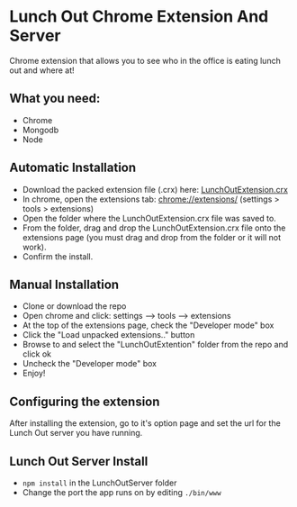 Lunch Out Chrome Extension And Server
================================

Chrome extension that allows you to see who in the office is eating lunch out and where at!

## What you need:

- Chrome
- Mongodb
- Node

## Automatic Installation

* Download the packed extension file (.crx) here: [LunchOutExtension.crx](https://github.com/DavidSpriggs/LunchOutChromeExtentionAndServer/raw/master/LunchOutExtension.crx)
* In chrome, open the extensions tab: [chrome://extensions/](chrome://extensions/) (settings > tools > extensions)
* Open the folder where the LunchOutExtension.crx file was saved to.
* From the folder, drag and drop the LunchOutExtension.crx file onto the extensions page (you must drag and drop from the folder or it will not work).
* Confirm the install.

## Manual Installation

* Clone or download the repo
* Open chrome and click: settings --> tools --> extensions
* At the top of the extensions page, check the "Developer mode" box
* Click the "Load unpacked extensions.." button
* Browse to and select the "LunchOutExtention" folder from the repo and click ok
* Uncheck the "Developer mode" box
* Enjoy!

## Configuring the extension

After installing the extension, go to it's option page and set the url for the Lunch Out server you have running.

## Lunch Out Server Install

* `npm install` in the LunchOutServer folder
* Change the port the app runs on by editing `./bin/www`